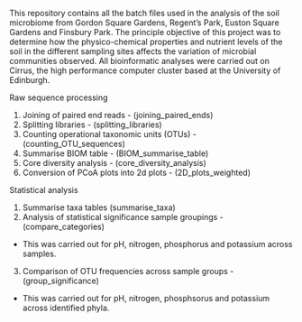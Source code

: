 This repository contains all the batch files used in the analysis of the soil microbiome from Gordon Square Gardens, Regent’s Park, Euston Square Gardens and Finsbury Park. The principle objective of this project was to determine how the physico-chemical properties and nutrient levels of the soil in the different sampling sites affects the variation of microbial communities observed. All bioinformatic analyses were carried out on Cirrus, the high performance computer cluster based at the University of Edinburgh. 

Raw sequence processing 
1. Joining of paired end reads - (joining_paired_ends)
2. Splitting libraries - (splitting_libraries) 
3. Counting operational taxonomic units (OTUs) - (counting_OTU_sequences) 
4. Summarise BIOM table - (BIOM_summarise_table) 
5. Core diversity analysis - (core_diversity_analysis) 
6. Conversion of PCoA plots into 2d plots - (2D_plots_weighted) 

Statistical analysis
1. Summarise taxa tables (summarise_taxa)
2. Analysis of statistical significance sample groupings - (compare_categories) 
  - This was carried out for pH, nitrogen, phosphorus and potassium across samples. 
3. Comparison of OTU frequencies across sample groups - (group_significance) 
  - This was carried out for pH, nitrogen, phosphsorus and potassium across identified phyla. 
